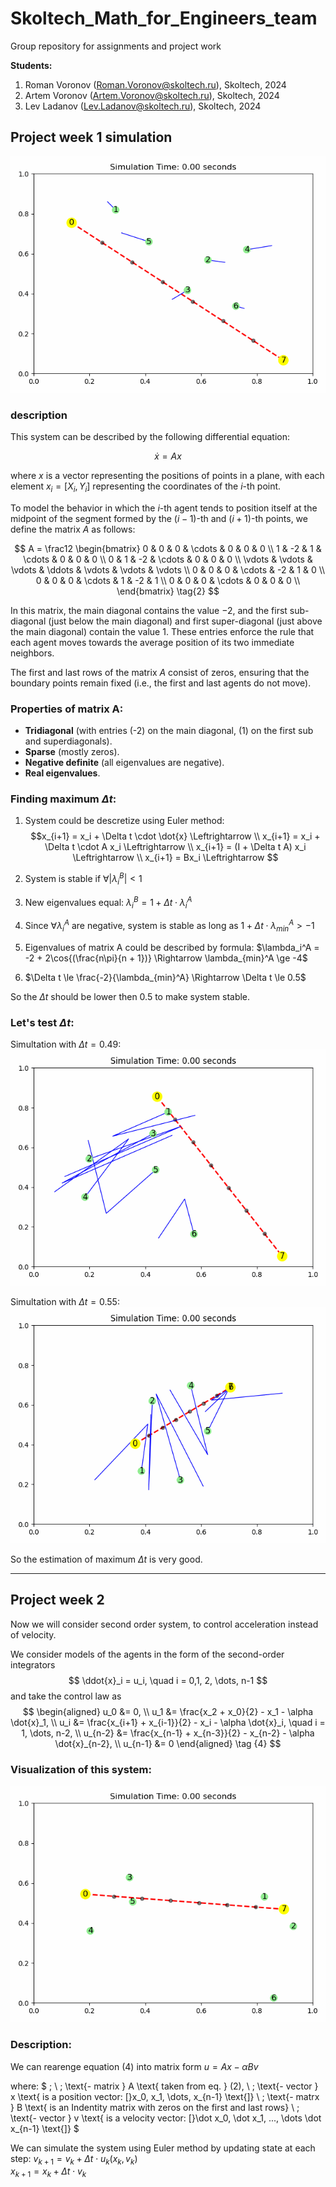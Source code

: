 # Skoltech_Math_for_Engineers_team
Group repository for assignments and project work

**Students:**
1. Roman Voronov (Roman.Voronov@skoltech.ru), Skoltech, 2024
1. Artem Voronov (Artem.Voronov@skoltech.ru), Skoltech, 2024
1. Lev Ladanov (Lev.Ladanov@skoltech.ru), Skoltech, 2024

## Project week 1 simulation
![simulation](<Project_week_1/simulation0.gif>)

### description

This system can be described by the following differential equation:

$$
\dot{x} = A x \tag{1}
$$

where $x$ is a vector representing the positions of points in a plane, with each element $x_i = [X_i, Y_i]$ representing the coordinates of the $i$-th point.

To model the behavior in which the $i$-th agent tends to position itself at the midpoint of the segment formed by the $(i-1)$-th and $(i+1)$-th points, we define the matrix $A$ as follows:

$$
A = \frac12
\begin{bmatrix}
0 &  0 &  0 & \cdots & 0 & 0 & 0 \\
1 & -2 &  1 & \cdots & 0 & 0 & 0 \\
0 &  1 & -2 & \cdots & 0 & 0 & 0 \\
\vdots & \vdots & \vdots & \ddots & \vdots & \vdots & \vdots \\
0 &  0 &  0 & \cdots & -2 & 1 & 0 \\
0 &  0 &  0 & \cdots & 1 & -2 & 1 \\
0 &  0 &  0 & \cdots & 0 & 0 & 0 \\
\end{bmatrix} \tag{2}
$$

In this matrix, the main diagonal contains the value $-2$, and the first sub-diagonal (just below the main diagonal) and first super-diagonal (just above the main diagonal) contain the value $1$. These entries enforce the rule that each agent moves towards the average position of its two immediate neighbors.

The first and last rows of the matrix $A$ consist of zeros, ensuring that the boundary points remain fixed (i.e., the first and last agents do not move).

### Properties of matrix A:
   - **Tridiagonal** (with entries \(-2\) on the main diagonal, \(1\) on the first sub and superdiagonals).
   - **Sparse** (mostly zeros).
   - **Negative definite** (all eigenvalues are negative).
   - **Real eigenvalues**.

### Finding maximum $\Delta t$:

1. System could be descretize using Euler method:
$$x_{i+1} = x_i + \Delta t \cdot \dot{x} \Leftrightarrow \\
  x_{i+1} = x_i + \Delta t \cdot A x_i \Leftrightarrow \\
  x_{i+1} = (I + \Delta t A) x_i \Leftrightarrow \\
  x_{i+1} = Bx_i \Leftrightarrow
  $$


2. System is stable if $\forall |\lambda_i^B| < 1$
3. New eigenvalues equal: $\lambda_i^B = 1 + \Delta t \cdot \lambda_i^A$
4. Since $\forall \lambda_i^A$ are negative, system is stable as long as $1 + \Delta t \cdot \lambda_{min}^A > -1$
5. Eigenvalues of matrix A could be described by formula: $\lambda_i^A = -2 + 2\cos{(\frac{n\pi}{n + 1})} \Rightarrow \lambda_{min}^A \ge -4$
6. $\Delta t \le \frac{-2}{\lambda_{min}^A} \Rightarrow \Delta t \le 0.5$

So the $\Delta t$ should be lower then 0.5 to make system stable.

### Let's test $\Delta t$:

Simultation with $\Delta t = 0.49$:
![alt text](<Project_week_1/simulation_dt49.gif>)

Simultation with $\Delta t = 0.55$:
![alt text](<Project_week_1/simulation_dt55.gif>)

So the estimation of maximum $\Delta t$ is very good.

---

## Project week 2

Now we will consider second order system, to control acceleration instead of velocity.

We consider models of the agents in the form of the second-order integrators
$$
\ddot{x}_i = u_i, \quad i = 0,1, 2, \dots, n-1
$$
and take the control law as
$$
\begin{aligned}
u_0 &= 0, \\
u_1 &= \frac{x_2 + x_0}{2} - x_1 - \alpha \dot{x}_1, \\
u_i &= \frac{x_{i+1} + x_{i-1}}{2} - x_i - \alpha \dot{x}_i, \quad i = 1, \dots, n-2, \\
u_{n-2} &= \frac{x_{n-1} + x_{n-3}}{2} - x_{n-2} - \alpha \dot{x}_{n-2}, \\
u_{n-1} &= 0
\end{aligned} \tag {4}
$$


### Visualization of this system:

![alt text](Project_week_2/simulation0.gif)

### Description:

We can rearenge equation (4) into matrix form $u = Ax - \alpha B v$

where: 
$ \; \\
 \; \text{- matrix } A \text{ taken from eq. } (2), \\
 \; \text{- vector } x \text{ is a position vector: [}x_0, x_1, \dots, x_{n-1} \text{]} \\
 \; \text{- matrx } B \text{ is an Indentity matrix with zeros on the first and last rows} \\
 \; \text{- vector } v \text{ is a velocity vector: [}\dot x_0, \dot x_1, ..., \dots \dot x_{n-1} \text{]} 
$

We can simulate the system using Euler method by updating state at each step:
  $v_{k+1} = v_k + \Delta t \cdot u_k\left(x_k, v_k\right)$  
  $x_{k+1} = x_k + \Delta t \cdot v_k$


